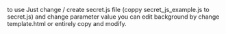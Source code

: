 to use Just change / create secret.js file (coppy secret_js_example.js to secret.js) and change parameter value 
you can edit background by change template.html or entirely copy and modify. 